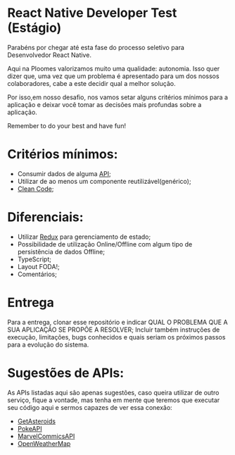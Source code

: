 # React Native Developer Test (Estágio)

Parabéns por chegar até esta fase do processo seletivo para Desenvolvedor React Native.

Aqui na Ploomes valorizamos muito uma qualidade: autonomia. Isso quer dizer que, uma vez que um problema é apresentado para um dos nossos colaboradores, cabe a este decidir qual a melhor solução. 

Por isso,em nosso desafio, nos vamos setar alguns critérios mínimos para a aplicação e deixar você tomar as decisões mais profundas sobre a aplicação.

Remember to do your best and have fun!
# Critérios mínimos:

- Consumir dados de alguma [API](https://github.com/Ploomes/JrReactNativeSkillTest/blob/master/README.md#sugestões-de-apis);
- Utilizar de ao menos um componente reutilizável(genérico);
- [Clean Code](https://becode.com.br/clean-code/);
# Diferenciais:

- Utilizar [Redux](https://redux.js.org/basics/usage-with-react/) para gerenciamento de estado;
- Possibilidade de utilização Online/Offline com algum tipo de persistência de dados Offline;
- TypeScript;
- Layout FODA!;
- Comentários;

# Entrega

Para a entrega, clonar esse repositório e indicar QUAL O PROBLEMA QUE A SUA APLICAÇÃO SE PROPÕE A RESOLVER;
Incluir também instruções de execução, limitações, bugs conhecidos e quais seriam os próximos passos para a evolução do sistema.

# Sugestões de APIs:

As APIs listadas aqui são apenas sugestões, caso queira utilizar de outro serviço, fique a vontade, mas tenha em mente que teremos que executar seu código aqui e sermos capazes de ver essa conexão:
- [GetAsteroids](https://rapidapi.com/dimas/api/NasaAPI?endpoint=apiendpoint_b4e69440-f966-11e7-809f-87f99bda0814getAsteroids)
- [PokeAPI](https://pokeapi.co)
- [MarvelCommicsAPI](https://rapidapi.com/stefan.skliarov/api/Marvel?endpoint=apiendpoint_011a2d90-f967-11e7-847f-a7b04b853fafgetComicsBySeries)
- [OpenWeatherMap](https://openweathermap.org/price)
